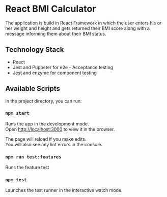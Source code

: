 # React BMI Calculator 

The application is build in React Framework in which the user enters his or her weight and height and gets returned their BMI score along with a message informing them about their BMI status.

## Technology Stack
- React
- Jest and Puppeter for e2e - Acceptance testing
- Jest and enzyme for component testing


## Available Scripts

In the project directory, you can run:

### `npm start`

Runs the app in the development mode.<br>
Open [http://localhost:3000](http://localhost:3000) to view it in the browser.

The page will reload if you make edits.<br>
You will also see any lint errors in the console.

### `npm run test:features`

Runs the feature test

### `npm test`

Launches the test runner in the interactive watch mode.




